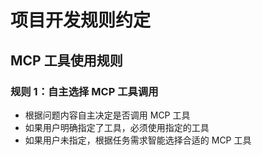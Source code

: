 # 项目开发规则约定

## MCP 工具使用规则

### 规则 1：自主选择 MCP 工具调用

- 根据问题内容自主决定是否调用 MCP 工具
- 如果用户明确指定了工具，必须使用指定的工具
- 如果用户未指定，根据任务需求智能选择合适的 MCP 工具
